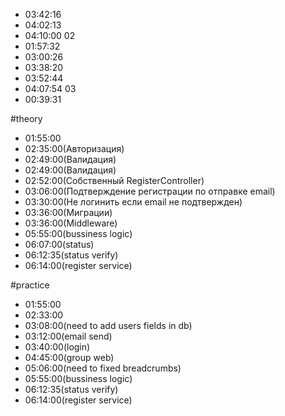 - 03:42:16
- 04:02:13
- 04:10:00
02
- 01:57:32
- 03:00:26
- 03:38:20
- 03:52:44
- 04:07:54
03
- 00:39:31

#theory
- 01:55:00
- 02:35:00(Авторизация)
- 02:49:00(Валидация)
- 02:49:00(Валидация)
- 02:52:00(Собственный RegisterController)
- 03:06:00(Подтверждение регистрации по отправке email)
- 03:30:00(Не логинить если email не подтвержден)
- 03:36:00(Миграции)
- 03:36:00(Middleware)
- 05:55:00(bussiness logic)
- 06:07:00(status)
- 06:12:35(status verify)
- 06:14:00(register service)

#practice
- 01:55:00
- 02:33:00
- 03:08:00(need to add users fields in db)
- 03:12:00(email send)
- 03:40:00(login)
- 04:45:00(group web)
- 05:06:00(need to fixed breadcrumbs)
- 05:55:00(bussiness logic)
- 06:12:35(status verify)
- 06:14:00(register service)
